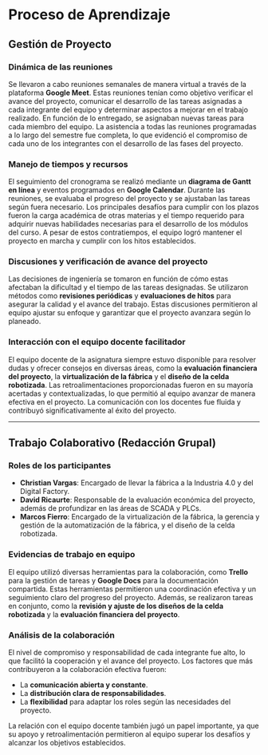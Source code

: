 # Proceso de Aprendizaje

## Gestión de Proyecto

### Dinámica de las reuniones
Se llevaron a cabo reuniones semanales de manera virtual a través de la plataforma **Google Meet**. Estas reuniones tenían como objetivo verificar el avance del proyecto, comunicar el desarrollo de las tareas asignadas a cada integrante del equipo y determinar aspectos a mejorar en el trabajo realizado. En función de lo entregado, se asignaban nuevas tareas para cada miembro del equipo. La asistencia a todas las reuniones programadas a lo largo del semestre fue completa, lo que evidenció el compromiso de cada uno de los integrantes con el desarrollo de las fases del proyecto.

### Manejo de tiempos y recursos
El seguimiento del cronograma se realizó mediante un **diagrama de Gantt en línea** y eventos programados en **Google Calendar**. Durante las reuniones, se evaluaba el progreso del proyecto y se ajustaban las tareas según fuera necesario. Los principales desafíos para cumplir con los plazos fueron la carga académica de otras materias y el tiempo requerido para adquirir nuevas habilidades necesarias para el desarrollo de los módulos del curso. A pesar de estos contratiempos, el equipo logró mantener el proyecto en marcha y cumplir con los hitos establecidos.

### Discusiones y verificación de avance del proyecto
Las decisiones de ingeniería se tomaron en función de cómo estas afectaban la dificultad y el tiempo de las tareas designadas. Se utilizaron métodos como **revisiones periódicas** y **evaluaciones de hitos** para asegurar la calidad y el avance del trabajo. Estas discusiones permitieron al equipo ajustar su enfoque y garantizar que el proyecto avanzara según lo planeado.

### Interacción con el equipo docente facilitador
El equipo docente de la asignatura siempre estuvo disponible para resolver dudas y ofrecer consejos en diversas áreas, como la **evaluación financiera del proyecto**, la **virtualización de la fábrica** y el **diseño de la celda robotizada**. Las retroalimentaciones proporcionadas fueron en su mayoría acertadas y contextualizadas, lo que permitió al equipo avanzar de manera efectiva en el proyecto. La comunicación con los docentes fue fluida y contribuyó significativamente al éxito del proyecto.

---

## Trabajo Colaborativo (Redacción Grupal)

### Roles de los participantes

- **Christian Vargas**: Encargado de llevar la fábrica a la Industria 4.0 y del Digital Factory.
- **David Ricaurte**: Responsable de la evaluación económica del proyecto, además de profundizar en las áreas de SCADA y PLCs.
- **Marcos Fierro**: Encargado de la virtualización de la fábrica, la gerencia y gestión de la automatización de la fábrica, y el diseño de la celda robotizada.

### Evidencias de trabajo en equipo
El equipo utilizó diversas herramientas para la colaboración, como **Trello** para la gestión de tareas y **Google Docs** para la documentación compartida. Estas herramientas permitieron una coordinación efectiva y un seguimiento claro del progreso del proyecto. Además, se realizaron tareas en conjunto, como la **revisión y ajuste de los diseños de la celda robotizada** y la **evaluación financiera del proyecto**.

### Análisis de la colaboración
El nivel de compromiso y responsabilidad de cada integrante fue alto, lo que facilitó la cooperación y el avance del proyecto. Los factores que más contribuyeron a la colaboración efectiva fueron:

- La **comunicación abierta y constante**.
- La **distribución clara de responsabilidades**.
- La **flexibilidad** para adaptar los roles según las necesidades del proyecto.

La relación con el equipo docente también jugó un papel importante, ya que su apoyo y retroalimentación permitieron al equipo superar los desafíos y alcanzar los objetivos establecidos.

